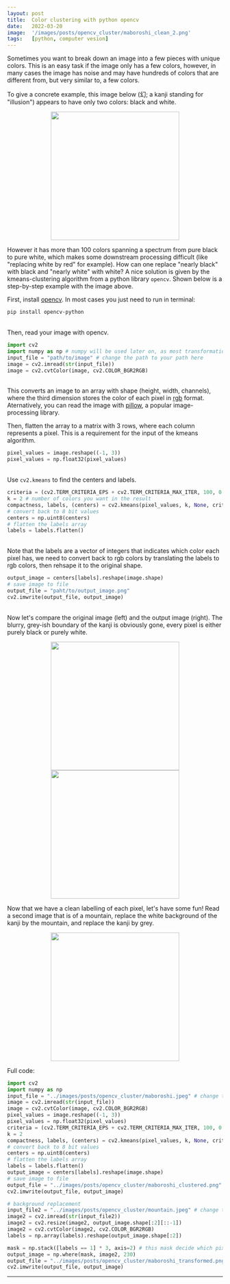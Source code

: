 ```yaml
---
layout: post
title:  Color clustering with python opencv
date:   2022-03-20 
image:  '/images/posts/opencv_cluster/maboroshi_clean_2.png'
tags:   [python, computer vesion]
---
```


Sometimes you want to break down an image into a few pieces with unique colors. This is an easy task if the image only has a few colors, however, in many cases the image has noise and may have hundreds of colors that are different from, but very similar to, a few colors. 

To give a concrete example, this image below (幻; a kanji standing for "illusion") appears to have only two colors: black and white.

<p align="center">
<img align="center" width="300" height="300" src="{{site.baseurl}}/images/posts/opencv_cluster/maboroshi.jpeg">
</p>

However it has more than 100 colors spanning a spectrum from pure black to pure white, which makes some downstream processing difficult (like "replacing white by red" for example). How can one replace "nearly black" with black and "nearly white" with white? A nice solution is given by the kmeans-clustering algorithm from a python library `opencv`. Shown below is a step-by-step example with the image above.

First, install [opencv](https://pypi.org/project/opencv-python/). In most cases you just need to run in terminal:
```bash
pip install opencv-python
```
\
Then, read your image with opencv.
```python
import cv2
import numpy as np # numpy will be used later on, as most transformation that we will do are based on numpy arrays
input_file = "path/to/image" # change the path to your path here
image = cv2.imread(str(input_file))
image = cv2.cvtColor(image, cv2.COLOR_BGR2RGB)
```
\
This converts an image to an array with shape (height, width, channels), where the third dimension stores the color of each pixel in [rgb](https://en.wikipedia.org/wiki/rgb_color_model) format. Aternatively, you can read the image with [pillow](https://pillow.readthedocs.io/en/stable/), a popular image-processing library.

Then, flatten the array to a matrix with 3 rows, where each column represents a pixel. This is a requirement for the input of the kmeans algorithm.
```python
pixel_values = image.reshape((-1, 3))
pixel_values = np.float32(pixel_values)
```
\
Use `cv2.kmeans` to find the centers and labels.
```python
criteria = (cv2.TERM_CRITERIA_EPS + cv2.TERM_CRITERIA_MAX_ITER, 100, 0.2)
k = 2 # number of colors you want in the result
compactness, labels, (centers) = cv2.kmeans(pixel_values, k, None, criteria, 10, cv2.KMEANS_RANDOM_CENTERS)
# convert back to 8 bit values
centers = np.uint8(centers)
# flatten the labels array
labels = labels.flatten()
```
\
Note that the labels are a vector of integers that indicates which color each pixel has, we need to convert back to rgb colors by translating the labels to rgb colors, then rehsape it to the original shape.
```python
output_image = centers[labels].reshape(image.shape)
# save image to file
output_file = "paht/to/output_image.png"
cv2.imwrite(output_file, output_image)
```
\
Now let's compare the original image (left) and the output image (right). The blurry, grey-ish boundary of the kanji is obviously gone, every pixel is either purely black or purely white.
<p align="center">
<img width="300" height="300" src="{{site.baseurl}}/images/posts/opencv_cluster/maboroshi.jpeg">
<img width="300" height="300" src="{{site.baseurl}}/images/posts/opencv_cluster/maboroshi_clustered.png">
</p>

Now that we have a clean labelling of each pixel, let's have some fun!
Read a second image that is of a mountain, replace the white background of the kanji by the mountain, and replace the kanji by grey.

<p align="center">
<img width="300" height="300" src="{{site.baseurl}}/images/posts/opencv_cluster/maboroshi_transformed.png">
</p>

Full code:
```python
import cv2
import numpy as np 
input_file = "../images/posts/opencv_cluster/maboroshi.jpeg" # change the path to your path here
image = cv2.imread(str(input_file))
image = cv2.cvtColor(image, cv2.COLOR_BGR2RGB)
pixel_values = image.reshape((-1, 3))
pixel_values = np.float32(pixel_values)
criteria = (cv2.TERM_CRITERIA_EPS + cv2.TERM_CRITERIA_MAX_ITER, 100, 0.2)
k = 2
compactness, labels, (centers) = cv2.kmeans(pixel_values, k, None, criteria, 10, cv2.KMEANS_RANDOM_CENTERS)
# convert back to 8 bit values
centers = np.uint8(centers)
# flatten the labels array
labels = labels.flatten()
output_image = centers[labels].reshape(image.shape)
# save image to file
output_file = "../images/posts/opencv_cluster/maboroshi_clustered.png" # change the path to your path here
cv2.imwrite(output_file, output_image)

# background replacement
input_file2 = "../images/posts/opencv_cluster/mountain.jpeg" # change the path to your path here
image2 = cv2.imread(str(input_file2))
image2 = cv2.resize(image2, output_image.shape[:2][::-1])
image2 = cv2.cvtColor(image2, cv2.COLOR_BGR2RGB)
labels = np.array(labels).reshape(output_image.shape[:2])

mask = np.stack([labels == 1] * 3, axis=2) # this mask decide which pixel is background
output_image = np.where(mask, image2, 230)
output_file = "../images/posts/opencv_cluster/maboroshi_transformed.png" # change the path to your path here
cv2.imwrite(output_file, output_image)
```

---
 